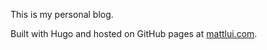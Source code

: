This is my personal blog.

Built with Hugo and hosted on GitHub pages at [mattlui.com](http://mattlui.com).
